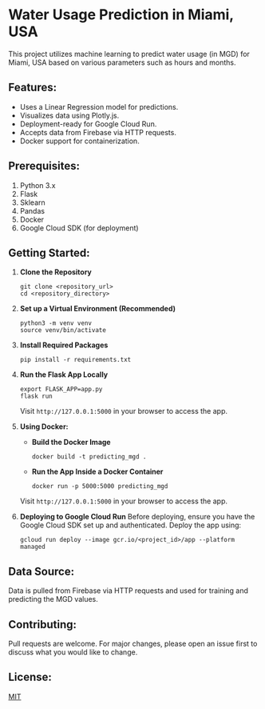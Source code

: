 # Water Usage Prediction in Miami, USA

This project utilizes machine learning to predict water usage (in MGD) for Miami, USA based on various parameters such as hours and months.

## Features:
- Uses a Linear Regression model for predictions.
- Visualizes data using Plotly.js.
- Deployment-ready for Google Cloud Run.
- Accepts data from Firebase via HTTP requests.
- Docker support for containerization.

## Prerequisites:
1. Python 3.x
2. Flask
3. Sklearn
4. Pandas
5. Docker
6. Google Cloud SDK (for deployment)

## Getting Started:
1. **Clone the Repository**
    ```
    git clone <repository_url>
    cd <repository_directory>
    ```

2. **Set up a Virtual Environment (Recommended)**
    ```
    python3 -m venv venv
    source venv/bin/activate
    ```

3. **Install Required Packages**
    ```
    pip install -r requirements.txt
    ```

4. **Run the Flask App Locally**
    ```
    export FLASK_APP=app.py
    flask run
    ```

   Visit `http://127.0.0.1:5000` in your browser to access the app.

5. **Using Docker:**

    - **Build the Docker Image**
        ```
        docker build -t predicting_mgd .
        ```

    - **Run the App Inside a Docker Container**
        ```
        docker run -p 5000:5000 predicting_mgd
        ```

    Visit `http://127.0.0.1:5000` in your browser to access the app.

6. **Deploying to Google Cloud Run**
    Before deploying, ensure you have the Google Cloud SDK set up and authenticated. Deploy the app using:

    ```
    gcloud run deploy --image gcr.io/<project_id>/app --platform managed
    ```

## Data Source:
Data is pulled from Firebase via HTTP requests and used for training and predicting the MGD values.

## Contributing:
Pull requests are welcome. For major changes, please open an issue first to discuss what you would like to change.

## License:
[MIT](https://choosealicense.com/licenses/mit/)

